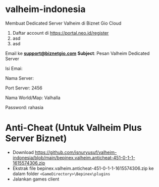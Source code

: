 # valheim-indonesia
Membuat Dedicated Server Valheim di Biznet Gio Cloud

1. Daftar account di https://portal.neo.id/register
2. asd
3. asd



Email ke **support@biznetgio.com**
**Subject**: Pesan Valheim Dedicated Server

Isi Emai: 

Nama Server:

Port Server: 2456

Nama World/Map: Valhalla

Password: rahasia


# Anti-Cheat (Untuk Valheim Plus Server Biznet)
- Download https://github.com/isnuryusuf/valheim-indonesia/blob/main/bepinex.valheim.anticheat-451-0-1-1-1615574306.zip
- Ekstrak file bepinex.valheim.anticheat-451-0-1-1-1615574306.zip ke dalam folder `<GameDirectory>\Bepinex\plugins`
- Jalankan games client
